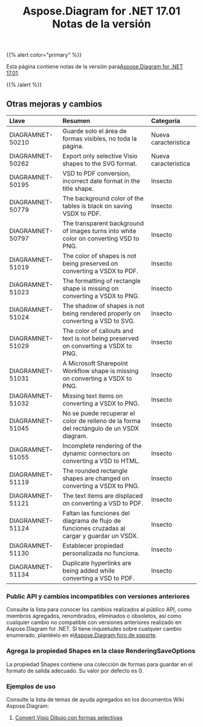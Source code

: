 ﻿---
title: Aspose.Diagram for .NET 17.01 Notas de la versión
type: docs
weight: 120
url: /es/net/aspose-diagram-for-net-17-01-release-notes/
---
{{% alert color="primary" %}} 

Esta página contiene notas de la versión para[Aspose.Diagram for .NET 17.01](https://www.nuget.org/packages/Aspose.Diagram/17.1.0).

{{% /alert %}} 
## **Otras mejoras y cambios**

|**Llave**|**Resumen**|**Categoría**|
|:- |:- |:- |
|DIAGRAMNET-50210|Guarde solo el área de formas visibles, no toda la página.|Nueva caracteristica|
|DIAGRAMNET-50262|Export only selective Visio shapes to the SVG format.|Nueva caracteristica|
|DIAGRAMNET-50195|VSD to PDF conversion, incorrect date format in the title shape.|Insecto|
|DIAGRAMNET-50779|The background color of the tables is black on saving VSDX to PDF.|Insecto|
|DIAGRAMNET-50797|The transparent background of images turns into white color on converting VSD to PNG.|Insecto|
|DIAGRAMNET-51019|The color of shapes is not being preserved on converting a VSDX to PDF.|Insecto|
|DIAGRAMNET-51023|The formatting of rectangle shape is missing on converting a VSDX to PNG.|Insecto|
|DIAGRAMNET-51024|The shadow of shapes is not being rendered properly on converting a VSD to SVG.|Insecto|
|DIAGRAMNET-51029|The color of callouts and text is not being preserved on converting a VSDX to PNG.|Insecto|
|DIAGRAMNET-51031|A Microsoft Sharepoint Workflow shape is missing on converting a VSDX to PNG.|Insecto|
|DIAGRAMNET-51032|Missing text items on converting a VSDX to PNG.|Insecto|
|DIAGRAMNET-51045|No se puede recuperar el color de relleno de la forma del rectángulo de un VSDX diagram.|Insecto|
|DIAGRAMNET-51055|Incomplete rendering of the dynamic connectors on converting a VSD to HTML.|Insecto|
|DIAGRAMNET-51119|The rounded rectangle shapes are changed on converting a VSDX to PNG.|Insecto|
|DIAGRAMNET-51121|The text items are displaced on converting a VSD to PDF.|Insecto|
|DIAGRAMNET-51124|Faltan las funciones del diagrama de flujo de funciones cruzadas al cargar y guardar un VSDX.|Insecto|
|DIAGRAMNET-51130|Establecer propiedad personalizada no funciona.|Insecto|
|DIAGRAMNET-51134|Duplicate hyperlinks are being added while converting a VSD to PDF.|Insecto|
### **Public API y cambios incompatibles con versiones anteriores**
Consulte la lista para conocer los cambios realizados al público API, como miembros agregados, renombrados, eliminados o obsoletos, así como cualquier cambio no compatible con versiones anteriores realizado en Aspose.Diagram for .NET. Si tiene inquietudes sobre cualquier cambio enumerado, plantéelo en el[Aspose.Diagram foro de soporte](https://forum.aspose.com/c/diagram/17).
### **Agrega la propiedad Shapes en la clase RenderingSaveOptions**
La propiedad Shapes contiene una colección de formas para guardar en el formato de salida adecuado. Su valor por defecto es 0.
### **Ejemplos de uso**
Consulte la lista de temas de ayuda agregados en los documentos Wiki Aspose.Diagram:

1. [Convert Visio Dibujo con formas selectivas](https://docs.aspose.com/diagram/net/convert-visio-to-pdf/)
